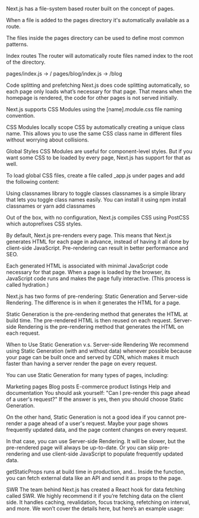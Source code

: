 Next.js has a file-system based router built on the concept of pages.

When a file is added to the pages directory it's automatically available as a route.

The files inside the pages directory can be used to define most common patterns.

Index routes
The router will automatically route files named index to the root of the directory.

pages/index.js → /
pages/blog/index.js → /blog

Code splitting and prefetching
Next.js does code splitting automatically, so each page only loads what’s necessary for that page. That means when the homepage is rendered, the code for other pages is not served initially.

Next.js supports CSS Modules using the [name].module.css file naming convention.

CSS Modules locally scope CSS by automatically creating a unique class name. This allows you to use the same CSS class name in different files without worrying about collisions.


Global Styles
CSS Modules are useful for component-level styles. But if you want some CSS to be loaded by every page, Next.js has support for that as well.

To load global CSS files, create a file called _app.js under pages and add the following content:

Using classnames library to toggle classes
classnames is a simple library that lets you toggle class names easily. You can install it using npm install classnames or yarn add classnames

Out of the box, with no configuration, Next.js compiles CSS using PostCSS which autoprefixes CSS styles.

By default, Next.js pre-renders every page. This means that Next.js generates HTML for each page in advance, instead of having it all done by client-side JavaScript. Pre-rendering can result in better performance and SEO.

Each generated HTML is associated with minimal JavaScript code necessary for that page. When a page is loaded by the browser, its JavaScript code runs and makes the page fully interactive. (This process is called hydration.)

Next.js has two forms of pre-rendering: Static Generation and Server-side Rendering. The difference is in when it generates the HTML for a page.

Static Generation is the pre-rendering method that generates the HTML at build time. The pre-rendered HTML is then reused on each request.
Server-side Rendering is the pre-rendering method that generates the HTML on each request.

When to Use Static Generation v.s. Server-side Rendering
We recommend using Static Generation (with and without data) whenever possible because your page can be built once and served by CDN, which makes it much faster than having a server render the page on every request.

You can use Static Generation for many types of pages, including:

Marketing pages
Blog posts
E-commerce product listings
Help and documentation
You should ask yourself: "Can I pre-render this page ahead of a user's request?" If the answer is yes, then you should choose Static Generation.

On the other hand, Static Generation is not a good idea if you cannot pre-render a page ahead of a user's request. Maybe your page shows frequently updated data, and the page content changes on every request.

In that case, you can use Server-side Rendering. It will be slower, but the pre-rendered page will always be up-to-date. Or you can skip pre-rendering and use client-side JavaScript to populate frequently updated data.

getStaticProps runs at build time in production, and…
Inside the function, you can fetch external data like an API and send it as props to the page.

SWR
The team behind Next.js has created a React hook for data fetching called SWR. We highly recommend it if you’re fetching data on the client side. It handles caching, revalidation, focus tracking, refetching on interval, and more. We won’t cover the details here, but here’s an example usage: